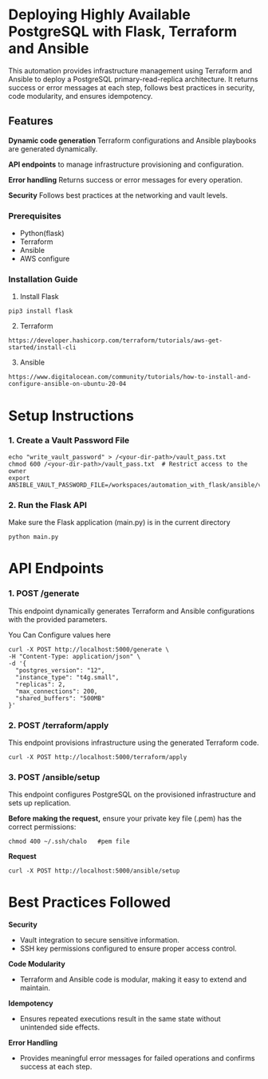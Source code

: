 # Deploying Highly Available PostgreSQL with Flask, Terraform and Ansible
This automation provides infrastructure management using Terraform and Ansible to deploy a PostgreSQL primary-read-replica architecture. It returns success or error messages at each step, follows best practices in security, code modularity, and ensures idempotency.


## Features
**Dynamic code generation**   Terraform configurations and Ansible playbooks are generated dynamically.

**API endpoints**  to manage infrastructure provisioning and configuration.

****Error handling****  Returns success or error messages for every operation.

****Security****  Follows best practices at the networking and vault levels.

### Prerequisites
- Python(flask)
- Terraform
- Ansible
- AWS configure 

### Installation Guide
1. Install Flask
 ```
pip3 install flask 
```
2. Terraform
```
https://developer.hashicorp.com/terraform/tutorials/aws-get-started/install-cli 
```
3. Ansible
```
https://www.digitalocean.com/community/tutorials/how-to-install-and-configure-ansible-on-ubuntu-20-04
```

# Setup Instructions
### 1. Create a Vault Password File
```
echo "write_vault_password" > /<your-dir-path>/vault_pass.txt
chmod 600 /<your-dir-path>/vault_pass.txt  # Restrict access to the owner
export ANSIBLE_VAULT_PASSWORD_FILE=/workspaces/automation_with_flask/ansible/vault_pass.txt

```

### 2. Run the Flask API
Make sure the Flask application (main.py) is in the current directory
```
python main.py
```

# API Endpoints 
### 1. POST /generate
This endpoint dynamically generates Terraform and Ansible configurations with the provided parameters.

You Can Configure values here
```
curl -X POST http://localhost:5000/generate \
-H "Content-Type: application/json" \
-d '{
  "postgres_version": "12",
  "instance_type": "t4g.small",
  "replicas": 2,
  "max_connections": 200,
  "shared_buffers": "500MB"
}'
```

### 2. POST /terraform/apply
This endpoint provisions infrastructure using the generated Terraform code.

```
curl -X POST http://localhost:5000/terraform/apply
```

### 3. POST /ansible/setup
This endpoint configures PostgreSQL on the provisioned infrastructure and sets up replication.

**Before making the request,** ensure your private key file (.pem) has the correct permissions:
```
chmod 400 ~/.ssh/chalo   #pem file
```

**Request**
```
curl -X POST http://localhost:5000/ansible/setup
```

# Best Practices Followed 
**Security**
- Vault integration to secure sensitive information.
- SSH key permissions configured to ensure proper access control.

**Code Modularity**
- Terraform and Ansible code is modular, making it easy to extend and maintain.

**Idempotency**
- Ensures repeated executions result in the same state without unintended side effects.

**Error Handling**
- Provides meaningful error messages for failed operations and confirms success at each step.
